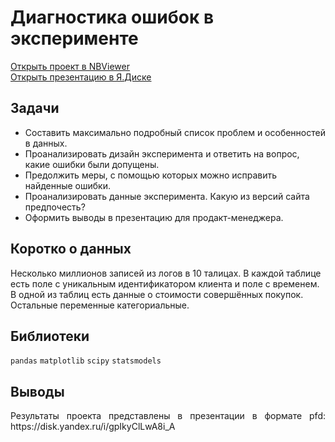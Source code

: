 # Диагностика ошибок в эксперименте
[Открыть проект в NBViewer](https://nbviewer.jupyter.org/github/Artemii-Kravtsov/thousands-of-hours/blob/master/12.%20%D0%94%D0%B8%D0%B0%D0%B3%D0%BD%D0%BE%D1%81%D1%82%D0%B8%D0%BA%D0%B0%20%D0%BE%D1%88%D0%B8%D0%B1%D0%BE%D0%BA%20%D0%B2%20%D1%8D%D0%BA%D1%81%D0%BF%D0%B5%D1%80%D0%B8%D0%BC%D0%B5%D0%BD%D1%82%D0%B5/12_sbermarket_ab_test.ipynb)
<br>
[Открыть презентацию в Я.Диске](https://disk.yandex.ru/i/gpIkyClLwA8i_A)
<br>

## Задачи 
- Составить максимально подробный список проблем и особенностей в данных.
- Проанализировать дизайн эксперимента и ответить на вопрос, какие ошибки были допущены. 
- Предолжить меры, с помощью которых можно исправить найденные ошибки.
- Проанализировать данные эксперимента. Какую из версий сайта предпочесть? 
- Оформить выводы в презентацию для продакт-менеджера. 


## Коротко о данных 
Несколько миллионов записей из логов в 10 талицах. В каждой таблице есть поле с уникальным идентификатором клиента и поле с временем. В одной из таблиц есть данные о стоимости совершённых покупок. Остальные переменные категориальные. 


## Библиотеки 
`pandas` `matplotlib` `scipy` `statsmodels`


## Выводы
<p align="justify">Результаты проекта представлены в презентации в формате pfd: https://disk.yandex.ru/i/gpIkyClLwA8i_A</p>